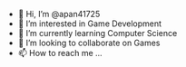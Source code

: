 - 👋 Hi, I’m @apan41725
- 👀 I’m interested in Game Development
- 🌱 I’m currently learning Computer Science
- 💞️ I’m looking to collaborate on Games
- 📫 How to reach me ...

<!---
apan41725/apan41725 is a ✨ special ✨ repository because its `README.md` (this file) appears on your GitHub profile.
You can click the Preview link to take a look at your changes.
--->
